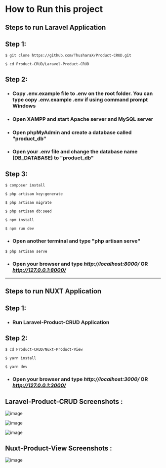 <h1>How to Run this project</h1>

## **Steps to run Laravel Application**

## Step 1:

```
$ git clone https://github.com/ThusharaX/Product-CRUD.git

$ cd Product-CRUD/Laravel-Product-CRUD
```

## Step 2:

* ### Copy .env.example file to .env on the root folder. You can type copy .env.example .env if using command prompt Windows

* ### Open XAMPP and start Apache server and MySQL server

* ### Open phpMyAdmin and create a database called "product_db"

*  ### Open your .env file and change the database name (DB_DATABASE) to "product_db"

## Step 3:

```
$ composer install

$ php artisan key:generate

$ php artisan migrate

$ php artisan db:seed

$ npm install

$ npm run dev
```

* ### Open another terminal and type "php artisan serve"

```
$ php artisan serve
```


* ### Open your browser and type *http://localhost:8000/* OR *http://127.0.0.1:8000/*

<hr/>

## **Steps to run NUXT Application**

## Step 1:

* ### Run Laravel-Product-CRUD Application

## Step 2:

```
$ cd Product-CRUD/Nuxt-Product-View

$ yarn install

$ yarn dev
```

* ### Open your browser and type *http://localhost:3000/* OR *http://127.0.0.1:3000/*


## Laravel-Product-CRUD Screenshots :

![image](https://user-images.githubusercontent.com/47711719/181063620-28453d4d-e381-4439-b212-931928b035db.png)

![image](https://user-images.githubusercontent.com/47711719/181063667-12f3b19c-4519-41c5-83e0-60f65bd5ee1a.png)

![image](https://user-images.githubusercontent.com/47711719/181063702-b9bf62fa-f417-4341-9a31-0045abc01272.png)

## Nuxt-Product-View Screenshots :

![image](https://user-images.githubusercontent.com/47711719/181209442-4bdf37e1-4f68-42aa-9bad-0c89f40da839.png)
